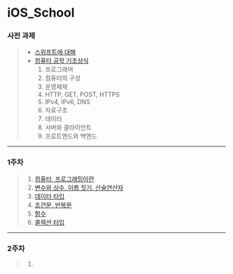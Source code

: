 # iOS_School



### 사전 과제

> - [스위프트에 대해](https://github.com/simajune/iOS_School/tree/master/Class/PreStudy_1)
> - [컴퓨터 공학 기초상식](https://github.com/simajune/iOS_School/tree/master/Class/PreStudy_2)
>   1. 프로그래머
>   2. 컴퓨터의 구성
>   3. 운영체제
>   4. HTTP, GET, POST, HTTPS
>   5. IPv4, IPv6, DNS
>   6. 자료구조
>   7. 데이터
>   8. 서버와 클라이언트
>   9. 프로트엔드와 백엔드

** **



### 1주차

> 1. [컴퓨터, 프로그래밍이란](https://github.com/simajune/iOS_School/tree/master/Class/PreStudy_2)
> 2. [변수와 상수, 이름 짓기, 산술연산자](https://github.com/simajune/iOS_School/tree/master/Class/170906)
> 3. [데이터 타입](https://github.com/simajune/iOS_School/tree/master/Class/170907)
> 4. [조건문, 반복문](https://github.com/simajune/iOS_School/tree/master/Class/170908)
> 5. [함수](https://github.com/simajune/iOS_School/tree/master/Class/170909)
> 6. [콜렉션 타입](https://github.com/simajune/iOS_School/tree/master/Class/170910)

** **

### 2주차

> 1. ​













